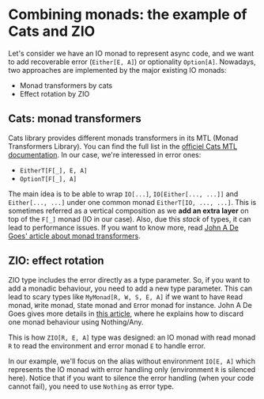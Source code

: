 # Combining monads: the example of Cats and ZIO

Let's consider we have an IO monad to represent async code, and we want to add recoverable error (`Either[E, A]`)
or optionality `Option[A]`. Nowadays, two approaches are implemented by the major existing IO monads:
- Monad transformers by cats
- Effect rotation by ZIO

## Cats: monad transformers
Cats library provides different monads transformers in its MTL (Monad Transformers Library). You can find the full list in the [officiel Cats MTL documentation](https://typelevel.org/cats-mtl/).
In our case, we're interessed in error ones:
- `EitherT[F[_], E, A]`
- `OptionT[F[_], A]`

The main idea is to be able to wrap `IO[...]`, `IO[Either[..., ...]]` and `Either[..., ...]` under one common monad `EitherT[IO, ..., ...]`.
This is sometimes referred as a vertical composition as we **add an extra layer** on top of the `F[_]` monad (IO in our case).
Also, due this *stack* of types, it can lead to performance issues. If you want to know more, read [John A De Goes' article about monad transformers](https://degoes.net/articles/effects-without-transformers).

## ZIO: effect rotation
ZIO type includes the error directly as a type parameter. So, if you want to add a monadic behaviour, you need to add a new type parameter.
This can lead to scary types like `MyMonad[R, W, S, E, A]` if we want to have `R`ead monad, `W`rite monad, `S`tate monad and `E`rror monad for instance.
John A De Goes gives more details in [this article](https://degoes.net/articles/rotating-effects), where he explains how to discard one monad behaviour using Nothing/Any.

This is how `ZIO[R, E, A]` type was designed: an IO monad with read monad `R` to read the environment and error monad `E` to handle error.

In our example, we'll focus on the alias without environment `IO[E, A]` which represents the IO monad with error handling only (environment `R` is silenced here).
Notice that if you want to silence the error handling (when your code cannot fail), you need to use `Nothing` as error type.